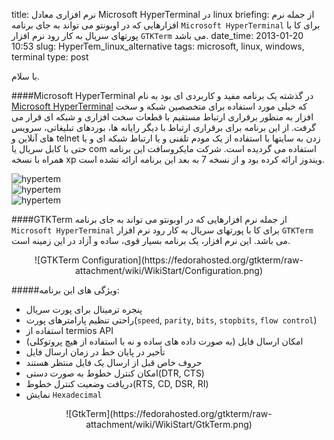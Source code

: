 title: نرم افزاری معادل Microsoft HyperTerminal در linux
briefing: از جمله نرم افزارهایی که در اوبونتو می تواند به جای برنامه `Microsoft HyperTerminal` برای کا با پورتهای سریال به کار رود نرم افزار `GTKTerm` می باشد.
date_time: 2013-01-20 10:53
slug: HyperTem_linux_alternative
tags: microsoft, linux, windows, terminal
type: post

با سلام.

####Microsoft HyperTerminal
در گذشته یک برنامه مفید و کاربردی ای بود به نام [Microsoft HyperTerminal][HyperTerminal] که خیلی مورد استفاده برای متخصصین شبکه و سخت افزار به منظور برقراری ارتباط مستقیم با قطعات سخت افزاری و شبکه ای قرار می گرفت. از این برنامه برای برقراری ارتباط با دیگر رایانه ها، بوردهای تبلیغاتی، سرویس های آنلاین و telnet زدن به سایتها با استفاده از یک مودم تلفنی و یا ارتباط شبکه ای و یا حتی با کابل سریال یا com استفاده می گردیده است. شرکت مایکروسافت این برنامه همراه با نسخه xp ویندوز ارائه کرده بود و از نسخه 7 به بعد این برنامه ارائه نشده است.

![hypertem](hypertem01.JPG)<br />
![hypertem](hypertem02.gif)<br />
![hypertem](hypertem03.png)<br />

####GTKTerm
از جمله نرم افزارهایی که در اوبونتو می تواند به جای برنامه `Microsoft HyperTerminal` برای کا با پورتهای سریال به کار رود نرم افزار `GTKTerm` می باشد. این نرم افزار، یک برنامه بسیار قوی، ساده و آزاد در این زمینه است.

<center>
![GTKTerm Configuration](https://fedorahosted.org/gtkterm/raw-attachment/wiki/WikiStart/Configuration.png)
</center>

#####ویژگی های این برنامه:
 *  پنجره ترمینال برای پورت سریال
 *  راحتی تنظیم پارامترهای پورت(`speed`, `parity`, `bits`, `stopbits`, `flow control`)
 *  استفاده از termios API
 *  امکان ارسال فایل (به صورت داده های ساده و نه با استفاده از هیچ پروتوکلی)
 *  تأخیر در پایان خط در زمان ارسال فایل
 *  حروف خاص قبل از ارسال یک فایل منتظر هستند
 *  امکان کنترل خطوط به صورت دستی(DTR, CTS)
 *  دریافت وضعیت کنترل خطوط(RTS, CD, DSR, RI)
 *  نمایش `Hexadecimal`

 <center>
 ![GtkTerm](https://fedorahosted.org/gtkterm/raw-attachment/wiki/WikiStart/GtkTerm.png)
 </center>

[HyperTerminal]: https://www.microsoft.com/resources/documentation/windows/xp/all/proddocs/en-us/term_whatis_intro.mspx?mfr=true  "HyperTerminal"
